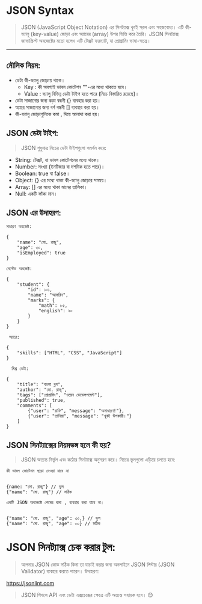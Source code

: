 # JSON Syntax
> JSON (JavaScript Object Notation) এর সিনট্যাক্স খুবই সরল এবং সহজবোধ্য। এটি কী-ভ্যালু (key-value) জোড়া এবং অ্যারের (array) উপর ভিত্তি করে তৈরি। JSON সিনট্যাক্স জাভাস্ক্রিপ্ট অবজেক্টের মতো হলেও এটি টেক্সট ফরম্যাট, যা প্রোগ্রামিং ভাষা-স্বতন্ত্র।
---

## মৌলিক নিয়ম:
- ডেটা কী-ভ্যালু জোড়ায় থাকে।
    - Key : কী অবশ্যই ডাবল কোটেশন ""-এর মধ্যে থাকতে হবে।
    - Value : ভ্যালু বিভিন্ন ডেটা টাইপ হতে পারে (নিচে বিস্তারিত রয়েছে)।
- ডেটা সাজানোর জন্য কড়া বন্ধনী {} ব্যবহার করা হয়।
- অ্যারে সাজানোর জন্য বর্গ বন্ধনী [] ব্যবহার করা হয়।
- কী-ভ্যালু জোড়াগুলিকে কমা , দিয়ে আলাদা করা হয়।

## JSON ডেটা টাইপ:
> JSON শুধুমাত্র নিচের ডেটা টাইপগুলো সমর্থন করে:

- String: টেক্সট, যা ডাবল কোটেশনের মধ্যে থাকে।
- Number: সংখ্যা (ইনটিজার বা দশমিক হতে পারে)।
- Boolean: true বা false।
- Object: {} এর মধ্যে থাকা কী-ভ্যালু জোড়ার সমন্বয়।
- Array: [] এর মধ্যে থাকা মানের তালিকা।
- Null: একটি ফাঁকা মান।


## JSON এর উদাহরণ:

```
সাধারণ অবজেক্ট:

{
    "name": "মো. রাজু",
    "age": ৩০,
    "isEmployed": true
}

```

```
নেস্টেড অবজেক্ট:

{
    "student": {
        "id": ১০১,
        "name": "আফরিন",
        "marks": {
            "math": ৮৫,
            "english": ৯০
        }
    }
}

```


```
 অ্যারে:

{
    "skills": ["HTML", "CSS", "JavaScript"]
}

```

```
  মিশ্র ডেটা:

{
    "title": "বাংলা ব্লগ",
    "author": "মো. রাজু",
    "tags": ["প্রোগ্রামিং", "ওয়েব ডেভেলপমেন্ট"],
    "published": true,
    "comments": [
        {"user": "রাফি", "message": "অসাধারণ!"},
        {"user": "তানিয়া", "message": "খুবই উপকারী।"}
    ]
}

```

## JSON সিনট্যাক্সের নিয়মভঙ্গ হলে কী হয়?

>JSON অত্যন্ত নির্ভুল এবং কঠোর সিনট্যাক্স অনুসরণ করে। নিচের ভুলগুলো এড়িয়ে চলতে হবে:

```
কী ডাবল কোটেশন ছাড়া দেওয়া যাবে না


{name: "মো. রাজু"} // ভুল
{"name": "মো. রাজু"} // সঠিক

```


```
একটি JSON অবজেক্টে শেষের কমা , ব্যবহার করা যাবে না।


{"name": "মো. রাজু", "age": ৩০,} // ভুল
{"name": "মো. রাজু", "age": ৩০} // সঠিক

```

# JSON সিনট্যাক্স চেক করার টুল:

>আপনার JSON কোড সঠিক কিনা তা যাচাই করার জন্য অনলাইনে JSON লিন্টার (JSON Validator) ব্যবহার করতে পারেন। উদাহরণ:

https://jsonlint.com

>JSON শিখলে API এবং ডেটা এক্সচেঞ্জের ক্ষেত্রে এটি অত্যন্ত সহায়ক হবে। 😊